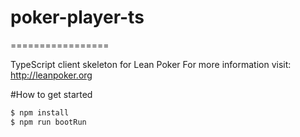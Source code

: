 # poker-player-ts
=================

TypeScript client skeleton for Lean Poker For more information visit: http://leanpoker.org

#How to get started 

```bash
$ npm install
$ npm run bootRun
```